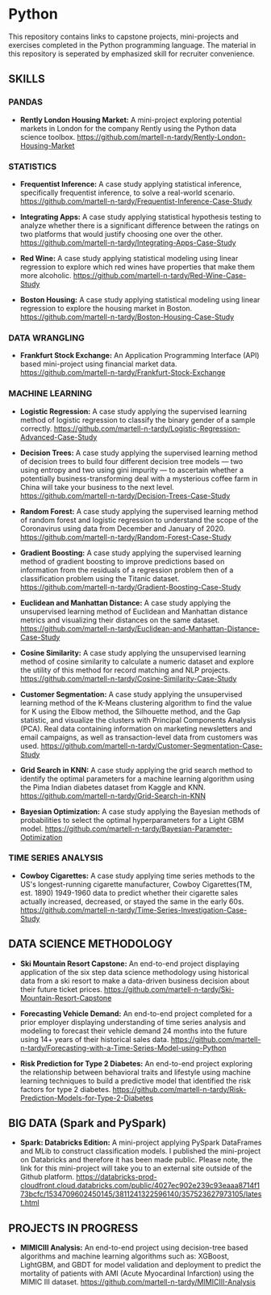 # Python
This repository contains links to capstone projects, mini-projects and exercises completed in the Python programming language. The material in this repository is seperated by emphasized skill for recruiter convenience.

## SKILLS 

### PANDAS
* **Rently London Housing Market:** A mini-project exploring potential markets in London for the company Rently using the Python data science toolbox.
      https://github.com/martell-n-tardy/Rently-London-Housing-Market
   
   
### STATISTICS
* **Frequentist Inference:** A case study applying statistical inference, specifically frequentist inference, to solve a real-world scenario.
      https://github.com/martell-n-tardy/Frequentist-Inference-Case-Study
        
* **Integrating Apps:** A case study applying statistical hypothesis testing to analyze whether there is a significant difference between the ratings on two platforms that would justify choosing one over the other.
https://github.com/martell-n-tardy/Integrating-Apps-Case-Study
        
* **Red Wine:** A case study applying statistical modeling using linear regression to explore which red wines have properties that make them more alcoholic.
      https://github.com/martell-n-tardy/Red-Wine-Case-Study

* **Boston Housing:** A case study applying statistical modeling using linear regression to explore the housing market in Boston.
      https://github.com/martell-n-tardy/Boston-Housing-Case-Study


### DATA WRANGLING
* **Frankfurt Stock Exchange:** An Application Programming Interface (API) based mini-project using financial market data.
      https://github.com/martell-n-tardy/Frankfurt-Stock-Exchange


### MACHINE LEARNING
* **Logistic Regression:** A case study applying the supervised learning method of logistic regression to classify the binary gender of a sample correctly.
      https://github.com/martell-n-tardy/Logistic-Regression-Advanced-Case-Study

* **Decision Trees:** A case study applying the supervised learning method of decision trees to build four different decision tree models — two using entropy and two using gini impurity — to ascertain whether a potentially business-transforming deal with a mysterious coffee farm in China will take your business to the next level. 
      https://github.com/martell-n-tardy/Decision-Trees-Case-Study

* **Random Forest:** A case study applying the supervised learning method of random forest and logistic regression to understand the scope of the Coronavirus using data from December and January of 2020. 
      https://github.com/martell-n-tardy/Random-Forest-Case-Study
      
* **Gradient Boosting:** A case study applying the supervised learning method of gradient boosting to improve predictions based on information from the residuals of a regression problem then of a classification problem using the Titanic dataset.
      https://github.com/martell-n-tardy/Gradient-Boosting-Case-Study

* **Euclidean and Manhattan Distance:** A case study applying the unsupervised learning method of Euclidean and Manhattan distance metrics and visualizing their distances on the same dataset. 
      https://github.com/martell-n-tardy/Euclidean-and-Manhattan-Distance-Case-Study

* **Cosine Similarity:** A case study applying the unsupervised learning method of cosine similarity to calculate a numeric dataset and explore the utility of this method for record matching and NLP projects.
      https://github.com/martell-n-tardy/Cosine-Similarity-Case-Study

* **Customer Segmentation:** A case study applying the unsupervised learning method of the K-Means clustering algorithm to find the value for K using the Elbow method, the Silhouette method, and the Gap statistic, and visualize the clusters with Principal Components Analysis (PCA). Real data containing information on marketing newsletters and email campaigns, as well as transaction-level data from customers was used.
      https://github.com/martell-n-tardy/Customer-Segmentation-Case-Study

* **Grid Search in KNN:** A case study applying the grid search method to identify the optimal parameters for a machine learning algorithm using the Pima Indian diabetes dataset from Kaggle and KNN.
      https://github.com/martell-n-tardy/Grid-Search-in-KNN

* **Bayesian Optimization:** A case study applying the Bayesian methods of probabilities to select the optimal hyperparameters for a Light GBM model.
      https://github.com/martell-n-tardy/Bayesian-Parameter-Optimization


### TIME SERIES ANALYSIS
* **Cowboy Cigarettes:** A case study applying time series methods to the US's longest-running cigarette manufacturer, Cowboy Cigarettes(TM, est. 1890) 1949-1960 data to predict whether their cigarette sales actually increased, decreased, or stayed the same in the early 60s. 
      https://github.com/martell-n-tardy/Time-Series-Investigation-Case-Study
      
## DATA SCIENCE METHODOLOGY
* **Ski Mountain Resort Capstone:** An end-to-end project displaying application of the six step data science methodology using historical data from a ski resort to make a data-driven business decision about their future ticket prices.
      https://github.com/martell-n-tardy/Ski-Mountain-Resort-Capstone

* **Forecasting Vehicle Demand:** An end-to-end project completed for a prior employer displaying understanding of time series analysis and modeling to forecast their vehicle demand 24 months into the future using 14+ years of their historical sales data.
      https://github.com/martell-n-tardy/Forecasting-with-a-Time-Series-Model-using-Python

* **Risk Prediction for Type 2 Diabetes:** An end-to-end project exploring the relationship between behavioral traits and lifestyle using machine learning techniques to build a predictive model that identified the risk factors for type 2 diabetes. 
      https://github.com/martell-n-tardy/Risk-Prediction-Models-for-Type-2-Diabetes

## BIG DATA (Spark and PySpark)
* **Spark: Databricks Edition:** A mini-project applying PySpark DataFrames and MLib to construct classification models. I published the mini-project on Databricks and therefore it has been made public. Please note, the link for this mini-project will take you to an external site outside of the Github platform.
      https://databricks-prod-cloudfront.cloud.databricks.com/public/4027ec902e239c93eaaa8714f173bcfc/1534709602450145/3811241322596140/357523627973105/latest.html

## PROJECTS IN PROGRESS
* **MIMICIII Analysis:** An end-to-end project using decision-tree based algorithms and machine learning algorithms such as: XGBoost, LightGBM, and GBDT for model validation and deployment to predict the mortality of patients with AMI (Acute Myocardinal Infarction) using the MIMIC III dataset.
      https://github.com/martell-n-tardy/MIMICIII-Analysis
